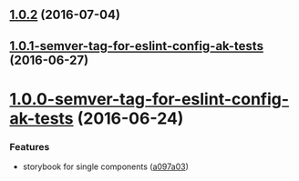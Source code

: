 <a name="1.0.2"></a>
## [1.0.2](https://aui-team-bot/https://bitbucket.org/atlassian/atlaskit/compare/1.0.1-semver-tag-for-eslint-config-ak-tests...v1.0.2) (2016-07-04)



<a name="1.0.1-semver-tag-for-eslint-config-ak-tests"></a>
## [1.0.1-semver-tag-for-eslint-config-ak-tests](https://aui-team-bot/https://bitbucket.org/atlassian/atlaskit/compare/1.0.0-semver-tag-for-eslint-config-ak-tests...1.0.1-semver-tag-for-eslint-config-ak-tests) (2016-06-27)



<a name="1.0.0-semver-tag-for-eslint-config-ak-tests"></a>
# [1.0.0-semver-tag-for-eslint-config-ak-tests](https://aui-team-bot/https://bitbucket.org/atlassian/atlaskit/compare/a097a03...1.0.0-semver-tag-for-eslint-config-ak-tests) (2016-06-24)


### Features

* storybook for single components ([a097a03](https://aui-team-bot/https://bitbucket.org/atlassian/atlaskit/commits/a097a03))



